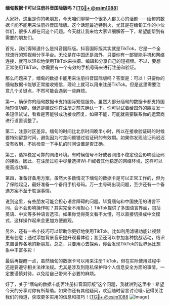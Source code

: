 **缅甸数据卡可以注册抖音国际版吗？[[TG💪+ @esim1088](https://t.me/s/esim1088)]**

大家好，这里是你的老朋友，今天咱们聊聊一个很多人都关心的话题——缅甸的数据卡能不能用来注册抖音国际版。这个话题最近特别火，尤其是在缅甸工作的小伙伴们，很多人都在问这个问题。今天就让我来给大家详细解答一下，希望能帮到有需要的朋友们。

首先，我们得知道什么是抖音国际版。抖音国际版其实就是TikTok，它是一个全球流行的短视频分享平台。无论是在中国还是海外，只要你有一部智能手机和网络连接，就可以轻松地使用TikTok来拍摄、编辑和分享自己的短视频。不过，要想正常使用TikTok，你需要有一个有效的手机号码来进行注册和验证。

那么问题来了，缅甸的数据卡能用来注册抖音国际版吗？答案是：可以！只要你的缅甸数据卡能够正常接收短信，理论上就可以用来注册TikTok。但是这里需要注意几个关键点，不然可能会遇到一些麻烦。

第一，确保你的缅甸数据卡支持国际短信服务。虽然大部分缅甸的数据卡都支持国际短信功能，但还是建议你在注册之前先确认一下。你可以试着给国外的朋友发一条短信试试，看看是否能够成功接收回复。如果不能，可能就需要联系你的运营商进行设置调整了。

第二，注意时区差异。缅甸的时间比北京时间晚半小时，所以在接收验证码的时候要特别留意时间，避免因为时差问题错过验证码的有效期。如果你发现验证码迟迟没有收到，不妨检查一下手机的时间设置是否正确。

第三，选择稳定可靠的网络环境。有时候信号不好或者网络不稳定也会影响验证码的接收。因此，在注册过程中尽量选择Wi-Fi或者其他稳定的网络环境，这样可以提高成功率。

第四，准备好备用方案。虽然大多数情况下缅甸的数据卡是可以正常工作的，但为了保险起见，最好准备一个备用手机号码。万一主号码出现问题，至少还有一个备选方案不至于耽误事情。

说到这里，有些朋友可能会担心语言障碍的问题。毕竟缅甸和中国使用的语言不同，会不会影响操作呢？其实完全不用担心！TikTok提供了多国语言界面，包括英语、中文等多种语言选项。如果你觉得英文看不太懂，可以直接切换成中文模式，这样操作起来会更加方便直观。

另外，还有一些小技巧可以帮助你更好地使用TikTok。比如利用滤镜功能让视频更有创意；通过添加背景音乐提升观看体验；甚至还可以参加各种挑战活动，结识来自世界各地的新朋友。总之，只要用心去探索，你会发现TikTok的世界远比想象中丰富多彩！

最后再提醒一点，虽然缅甸的数据卡可以用来注册TikTok，但在实际使用过程中还是要遵守相关法律法规。尤其是涉及到隐私保护和个人信息安全方面的事情，一定要谨慎对待，以免给自己带来不必要的麻烦。

好了，关于“缅甸的数据卡能否注册抖音国际版”这个问题，我就讲到这里啦！希望今天的分享对你有所帮助。如果你还有其他疑问，欢迎随时留言讨论哦~记得关注我们的频道，获取更多实用的信息和技巧！[[TG💪+ @esim1088](https://t.me/s/esim1088) ![Image](https://i.postimg.cc/4NQfJmqS/Snipaste-2025-05-13-00-14-12.png)]